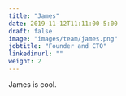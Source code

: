 ```yaml
---
title: "James"
date: 2019-11-12T11:11:00-5:00
draft: false
image: "images/team/james.png"
jobtitle: "Founder and CTO"
linkedinurl: ""
weight: 2
---
```


James is cool.
